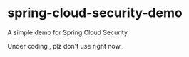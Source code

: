 # spring-cloud-security-demo
A simple demo for Spring Cloud Security

Under coding , plz don't use right now . 
